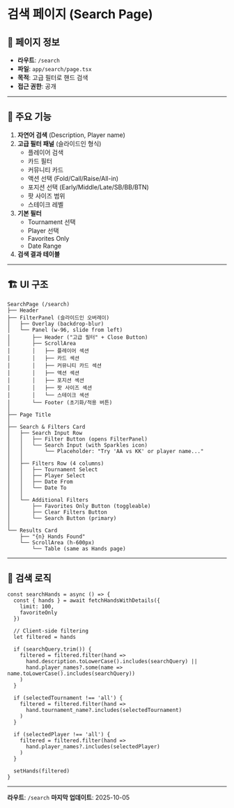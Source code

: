 # 검색 페이지 (Search Page)

## 📄 페이지 정보

- **라우트**: `/search`
- **파일**: `app/search/page.tsx`
- **목적**: 고급 필터로 핸드 검색
- **접근 권한**: 공개

---

## 🎯 주요 기능

1. **자연어 검색** (Description, Player name)
2. **고급 필터 패널** (슬라이드인 형식)
   - 플레이어 검색
   - 카드 필터
   - 커뮤니티 카드
   - 액션 선택 (Fold/Call/Raise/All-in)
   - 포지션 선택 (Early/Middle/Late/SB/BB/BTN)
   - 팟 사이즈 범위
   - 스테이크 레벨
3. **기본 필터**
   - Tournament 선택
   - Player 선택
   - Favorites Only
   - Date Range
4. **검색 결과 테이블**

---

## 🏗 UI 구조

```
SearchPage (/search)
├── Header
├── FilterPanel (슬라이드인 오버레이)
│   ├── Overlay (backdrop-blur)
│   └── Panel (w-96, slide from left)
│       ├── Header ("고급 필터" + Close Button)
│       ├── ScrollArea
│       │   ├── 플레이어 섹션
│       │   ├── 카드 섹션
│       │   ├── 커뮤니티 카드 섹션
│       │   ├── 액션 섹션
│       │   ├── 포지션 섹션
│       │   ├── 팟 사이즈 섹션
│       │   └── 스테이크 섹션
│       └── Footer (초기화/적용 버튼)
│
├── Page Title
│
├── Search & Filters Card
│   ├── Search Input Row
│   │   ├── Filter Button (opens FilterPanel)
│   │   └── Search Input (with Sparkles icon)
│   │       └── Placeholder: "Try 'AA vs KK' or player name..."
│   │
│   ├── Filters Row (4 columns)
│   │   ├── Tournament Select
│   │   ├── Player Select
│   │   ├── Date From
│   │   └── Date To
│   │
│   └── Additional Filters
│       ├── Favorites Only Button (toggleable)
│       ├── Clear Filters Button
│       └── Search Button (primary)
│
└── Results Card
    ├── "{n} Hands Found"
    └── ScrollArea (h-600px)
        └── Table (same as Hands page)
```

---

## 🔄 검색 로직

```tsx
const searchHands = async () => {
  const { hands } = await fetchHandsWithDetails({
    limit: 100,
    favoriteOnly
  })

  // Client-side filtering
  let filtered = hands

  if (searchQuery.trim()) {
    filtered = filtered.filter(hand =>
      hand.description.toLowerCase().includes(searchQuery) ||
      hand.player_names?.some(name => name.toLowerCase().includes(searchQuery))
    )
  }

  if (selectedTournament !== 'all') {
    filtered = filtered.filter(hand =>
      hand.tournament_name?.includes(selectedTournament)
    )
  }

  if (selectedPlayer !== 'all') {
    filtered = filtered.filter(hand =>
      hand.player_names?.includes(selectedPlayer)
    )
  }

  setHands(filtered)
}
```

---

**라우트**: `/search`
**마지막 업데이트**: 2025-10-05
